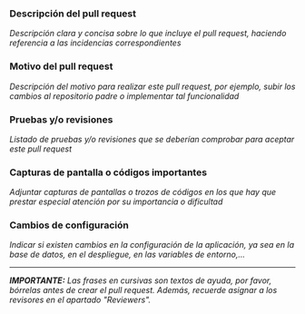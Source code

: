 ### Descripción del pull request
_Descripción clara y concisa sobre lo que incluye el pull request, haciendo referencia a las incidencias correspondientes_

### Motivo del pull request
_Descripción del motivo para realizar este pull request, por ejemplo, subir los cambios al repositorio padre o implementar tal funcionalidad_

### Pruebas y/o revisiones
_Listado de pruebas y/o revisiones que se deberían comprobar para aceptar este pull request_

### Capturas de pantalla o códigos importantes
_Adjuntar capturas de pantallas o trozos de códigos en los que hay que prestar especial atención por su importancia o dificultad_

### Cambios de configuración
_Indicar si existen cambios en la configuración de la aplicación, ya sea en la base de datos, en el despliegue, en las variables de entorno,..._

---

_**IMPORTANTE:** Las frases en cursivas son textos de ayuda, por favor, bórrelas antes de crear el pull request. Además, recuerde asignar a los revisores en el apartado "Reviewers"._